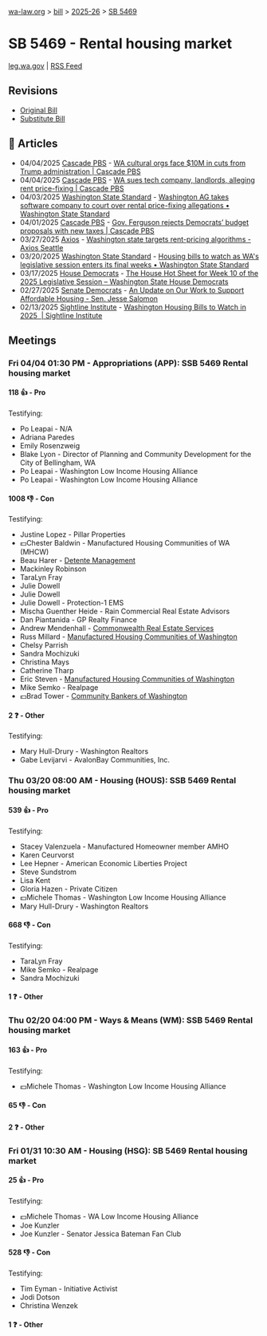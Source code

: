 [wa-law.org](/) > [bill](/bill/) > [2025-26](/bill/2025-26/) > [SB 5469](/bill/2025-26/sb/5469/)

# SB 5469 - Rental housing market
[leg.wa.gov](https://app.leg.wa.gov/billsummary?BillNumber=5469&Year=2025&Initiative=false) | [RSS Feed](./rss.xml)

## Revisions
* [Original Bill](1/)
* [Substitute Bill](S/)

## 📰 Articles
* 04/04/2025 [Cascade PBS](/org/cascade_pbs/) - [WA cultural orgs face $10M in cuts from Trump administration | Cascade PBS](https://www.cascadepbs.org/briefs/2025/04/wa-cultural-orgs-face-10m-cuts-trump-administration#:~:text=Senate%20Bill%205469)
* 04/04/2025 [Cascade PBS](/org/cascade_pbs/) - [WA sues tech company, landlords, alleging rent price-fixing | Cascade PBS](https://www.cascadepbs.org/briefs/2025/04/wa-sues-tech-company-landlords-alleging-rent-price-fixing#:~:text=Senate%20Bill%205469)
* 04/03/2025 [Washington State Standard](/org/washington_state_standard/) - [Washington AG takes software company to court over rental price-fixing allegations • Washington State Standard](https://washingtonstatestandard.com/2025/04/03/washington-ag-takes-software-company-to-court-over-rental-price-fixing-allegations/#:~:text=Senate%20Bill%205469)
* 04/01/2025 [Cascade PBS](/org/cascade_pbs/) - [Gov. Ferguson rejects Democrats’ budget proposals with new taxes | Cascade PBS](https://www.cascadepbs.org/briefs/2025/04/gov-ferguson-rejects-democrats-budget-proposals-new-taxes#:~:text=Senate%20Bill%205469)
* 03/27/2025 [Axios](/org/axios/) - [Washington state targets rent-pricing algorithms - Axios Seattle](https://www.axios.com/local/seattle/2025/03/27/washington-state-bill-ban-rent-pricing-software-realpage#:~:text=Washington%20legislation)
* 03/20/2025 [Washington State Standard](/org/washington_state_standard/) - [Housing bills to watch as WA's legislative session enters its final weeks • Washington State Standard](https://washingtonstatestandard.com/2025/03/20/housing-bills-to-watch-as-the-washington-legislative-session-enters-its-final-weeks/#:~:text=Senate%20Bill%205469)
* 03/17/2025 [House Democrats](/org/house_democrats/) - [The House Hot Sheet for Week 10 of the 2025 Legislative Session – Washington State House Democrats](https://housedemocrats.wa.gov/blog/2025/03/17/the-house-hot-sheet-for-week-10-of-the-2025-legislative-session/#:~:text=SSB%205469)
* 02/27/2025 [Senate Democrats](/org/senate_democrats/) - [An Update on Our Work to Support Affordable Housing - Sen. Jesse Salomon](https://senatedemocrats.wa.gov/salomon/2025/02/26/heres-how-im-working-to-make-housing-more-affordable/#:~:text=SB%205469)
* 02/13/2025 [Sightline Institute](/org/sightline_institute/) - [Washington Housing Bills to Watch in 2025  | Sightline Institute](https://www.sightline.org/2025/02/13/washington-housing-bills-to-watch-in-2025/#:~:text=SB%205469)

## Meetings
### Fri 04/04 01:30 PM - Appropriations (APP): SSB 5469 Rental housing market
#### 118 👍 - Pro
Testifying:
* Po Leapai - N/A
* Adriana Paredes
* Emily Rosenzweig
* Blake Lyon - Director of Planning and Community Development for the City of Bellingham, WA
* Po Leapai - Washington Low Income Housing Alliance
* Po Leapai - Washington Low Income Housing Alliance

#### 1008 👎 - Con
Testifying:
* Justine Lopez - Pillar Properties
* 💵Chester Baldwin - Manufactured Housing Communities of WA (MHCW)
* Beau Harer - [Detente Management](/org/detente_management/)
* Mackinley Robinson
* TaraLyn Fray
* Julie Dowell
* Julie Dowell
* Julie Dowell - Protection-1 EMS
* Mischa Guenther Heide - Rain Commercial Real Estate Advisors
* Dan Piantanida - GP Realty Finance
* Andrew Mendenhall - [Commonwealth Real Estate Services](/org/commonwealth_real_estate_services/)
* Russ Millard - [Manufactured Housing Communities of Washington](/org/manufactured_housing_communities_of_washington/)
* Chelsy Parrish
* Sandra Mochizuki
* Christina Mays
* Catherine Tharp
* Eric Steven - [Manufactured Housing Communities of Washington](/org/manufactured_housing_communities_of_washington/)
* Mike Semko - Realpage
* 💵Brad Tower - [Community Bankers of Washington](/org/community_bankers_of_washington/)

#### 2 ❓ - Other
Testifying:
* Mary Hull-Drury - Washington Realtors
* Gabe Levijarvi - AvalonBay Communities, Inc.

### Thu 03/20 08:00 AM - Housing (HOUS): SSB 5469 Rental housing market
#### 539 👍 - Pro
Testifying:
* Stacey Valenzuela - Manufactured Homeowner member AMHO
* Karen Ceurvorst
* Lee Hepner - American Economic Liberties Project
* Steve Sundstrom
* Lisa Kent
* Gloria Hazen - Private Citizen
* 💵Michele Thomas - Washington Low Income Housing Alliance
* Mary Hull-Drury - Washington Realtors

#### 668 👎 - Con
Testifying:
* TaraLyn Fray
* Mike Semko - Realpage
* Sandra Mochizuki

#### 1 ❓ - Other

### Thu 02/20 04:00 PM - Ways & Means (WM): SSB 5469 Rental housing market
#### 163 👍 - Pro
Testifying:
* 💵Michele Thomas - Washington Low Income Housing Alliance

#### 65 👎 - Con

#### 2 ❓ - Other

### Fri 01/31 10:30 AM - Housing (HSG): SB 5469 Rental housing market
#### 25 👍 - Pro
Testifying:
* 💵Michele Thomas - WA Low Income Housing Alliance
* Joe Kunzler
* Joe Kunzler - Senator Jessica Bateman Fan Club

#### 528 👎 - Con
Testifying:
* Tim Eyman - Initiative Activist
* Jodi Dotson
* Christina Wenzek

#### 1 ❓ - Other

